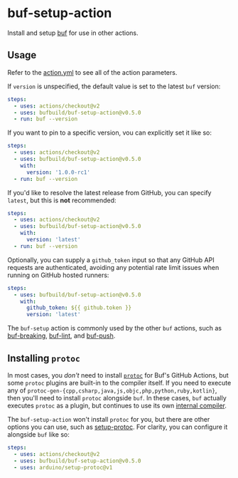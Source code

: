 # buf-setup-action

Install and setup [buf](https://github.com/bufbuild/buf) for use in other actions.

## Usage

Refer to the [action.yml](https://github.com/bufbuild/buf-setup-action/blob/main/action.yml)
to see all of the action parameters.

If `version` is unspecified, the default value is set to the latest `buf` version:

```yaml
steps:
  - uses: actions/checkout@v2
  - uses: bufbuild/buf-setup-action@v0.5.0
  - run: buf --version
```

If you want to pin to a specific version, vou can explicitly set it like so:

```yaml
steps:
  - uses: actions/checkout@v2
  - uses: bufbuild/buf-setup-action@v0.5.0
    with:
      version: '1.0.0-rc1'
  - run: buf --version
```

If you'd like to resolve the latest release from GitHub, you can specify `latest`,
but this is **not** recommended:

```yaml
steps:
  - uses: actions/checkout@v2
  - uses: bufbuild/buf-setup-action@v0.5.0
    with:
      version: 'latest'
  - run: buf --version
```

Optionally, you can supply a `github_token` input so that any GitHub API
requests are authenticated, avoiding any potential rate limit issues when
running on GitHub hosted runners:

```yaml
steps:
  - uses: bufbuild/buf-setup-action@v0.5.0
    with:
      github_token: ${{ github.token }}
      version: 'latest'
```

The `buf-setup` action is commonly used by the other `buf` actions,
such as [buf-breaking][1], [buf-lint][2], and [buf-push][3].

  [1]: https://github.com/marketplace/actions/buf-breaking
  [2]: https://github.com/marketplace/actions/buf-lint
  [3]: https://github.com/marketplace/actions/buf-push

## Installing `protoc`

In most cases, you _don't_ need to install [`protoc`][4] for Buf's GitHub Actions, but
some `protoc` plugins are built-in to the compiler itself. If you need to execute any of
`protoc-gen-{cpp,csharp,java,js,objc,php,python,ruby,kotlin}`, then you'll need to install
`protoc` alongside `buf`. In these cases, `buf` actually executes `protoc` as a plugin,
but continues to use its own [internal compiler][5].

The `buf-setup-action` won't install `protoc` for you, but there are other options you can
use, such as [setup-protoc][6]. For clarity, you can configure it alongside `buf` like so:

```yaml
steps:
  - uses: actions/checkout@v2
  - uses: bufbuild/buf-setup-action@v0.5.0
  - uses: arduino/setup-protoc@v1
```

  [4]: https://github.com/protocolbuffers/protobuf#protocol-compiler-installation
  [5]: https://docs.buf.build/build/internal-compiler
  [6]: https://github.com/marketplace/actions/setup-protoc
